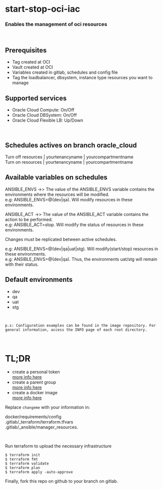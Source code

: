 # start-stop-oci-iac
<h3>Enables the management of oci resources</h3>
<br>

## Prerequisites

* Tag created at OCI
* Vault created at OCI
* Variables created in gitlab, schedules and config file
* Tag the loadbalancer, dbsystem, instance type resources you want to manage

## Supported services

* Oracle Cloud Compute: On/Off
* Oracle Cloud DBSystem: On/Off
* Oracle Cloud Flexible LB: Up/Down

<br>

## Schedules actives on branch oracle_cloud

Turn off resources | yourtenancyname | yourcompartmentname  
Turn on resources | yourtenancyname | yourcompartmentname

## Available variables on schedules

ANSIBLE_ENVS ->>
The value of the ANSIBLE_ENVS variable contains the environments where the resources will be modified.  
e.g: ANSIBLE_ENVS=@(dev|qa). Will modify resources in these environments.

ANSIBLE_ACT ->>
The value of the ANSIBLE_ACT variable contains the action to be performed.  
e.g: ANSIBLE_ACT=stop. Will modify the status of resources in these environments.

Changes must be replicated between active schedules.

e.g: ANSIBLE_ENVS=@(dev|qa|uat|stg). Will modify(start/stop) resources in these environments.  
e.g: ANSIBLE_ENVS=@(dev|qa). Thus, the environments uat/stg will remain with their status.

## Default environments

* dev
* qa
* uat
* stg

<br>

`p.s: Configuration examples can be found in the image repository. For general information, access the INFO page of each root directory.`

<br>

# TL;DR

* create a personal token  
[more info here](https://docs.gitlab.com/ee/user/profile/personal_access_tokens.html#create-a-personal-access-token)
* create a parent group  
[more info here](https://docs.gitlab.com/ee/user/group/manage.html#create-a-group)
* create a docker image  
[more info here](https://docs.docker.com/engine/reference/commandline/build/)

Replace `changeme` with your information in:

docker/requirements/config  
.gitlab/_terraform/terraform.tfvars  
.gitlab/_ansible/manager_resources.

<br>

Run terraform to upload the necessary infrastructure

```
$ terraform init
$ terraform fmt
$ terraform validate
$ terraform plan
$ terraform apply -auto-approve
```

Finally, fork this repo on github to your branch on gitlab.